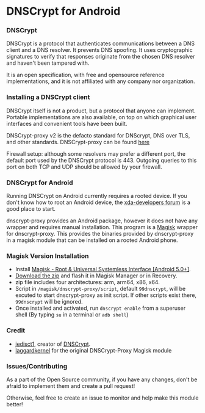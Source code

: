 # DNSCrypt for Android

### DNSCrypt

DNSCrypt is a protocol that authenticates communications between a DNS client and a DNS resolver. It prevents DNS spoofing. It uses cryptographic signatures to verify that responses originate from the chosen DNS resolver and haven't been tampered with.

It is an open specification, with free and opensource reference implementations, and it is not affiliated with any company nor organization.

### Installing a DNSCrypt client

DNSCrypt itself is not a product, but a protocol that anyone can implement. Portable implementations are also available, on top on which graphical user interfaces and convenient tools have been built.

DNSCrypt-proxy v2 is the defacto standard for DNScrypt, DNS over TLS, and other standards. DNSCrypt-proxy can be found [here](https://dnscrypt.info/)

Firewall setup: although some resolvers may prefer a different port, the default port used by the DNSCrypt protocol is 443. Outgoing queries to this port on both TCP and UDP should be allowed by your firewall.

### DNSCrypt for Android

Running DNSCrypt on Android currently requires a rooted device. If you don't know how to root an Android device, the [xda-developers forum](http://forum.xda-developers.com/) is a good place to start.

dnscrypt-proxy provides an Android package, however it does not have any wrapper and requires manual installation. This program is a [Magisk](https://forum.xda-developers.com/apps/magisk/official-magisk-v7-universal-systemless-t3473445) wrapper for dnscrypt-proxy. This provides the binaries provided by dnscrypt-proxy in a magisk module that can be installed on a rooted Android phone. 

### Magisk Version Installation

- Install [Magisk - Root & Universal Systemless Interface \[Android 5.0+\]](https://forum.xda-developers.com/apps/magisk/official-magisk-v7-universal-systemless-t3473445).
- [Download the zip](https://github.com/cool00geek/dnscrypt-proxy-magisk/releases) and flash it in Magisk Manager or in Recovery.
- zip file includes four architectures: arm, arm64, x86, x64.
- Script in `/magisk/dnscrypt-proxy/script`, default `99dnscrypt`, will be excuted to start dnscrypt-proxy as init script. If other scripts exist there, `99dnscrypt` will be ignored.
- Once installed and activated, run `dnscrypt enable` from a superuser shell (By typing `su` in a terminal or `adb shell`)


### Credit

- [jedisct1](https://github.com/jedisct1), creator of [DNSCrypt](https://github.com/jedisct1/dnscrypt-proxy).
- [laggardkernel](https://github.com/laggardkernel/dnscrypt-proxy-magisk) for the original DNSCrypt-Proxy Magisk module

### Issues/Contributing

As a part of the Open Source community, if you have any changes, don't be afraid to implement them and create a pull request! 

Otherwise, feel free to create an issue to monitor and help make this module better!
